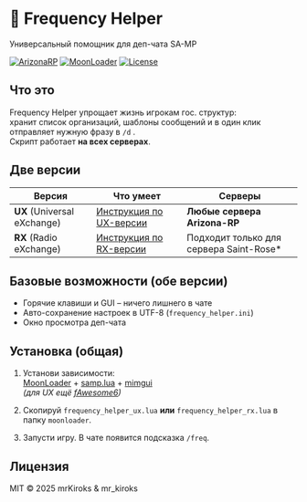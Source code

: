 # 📡 Frequency Helper  
Универсальный помощник для деп-чата SA-MP

[![ArizonaRP](https://img.shields.io/badge/Arizona-RP-orange?style=flat-square)](https://arizona-rp.com/)
[![MoonLoader](https://img.shields.io/badge/MoonLoader-0.27-blue?style=flat-square)](https://www.blast.hk/threads/13305/)
[![License](https://img.shields.io/badge/license-MIT-green?style=flat-square)](LICENSE)

## Что это
Frequency Helper упрощает жизнь игрокам гос. структур:  
хранит список организаций, шаблоны сообщений и в один клик отправляет нужную фразу в `/d` .  
Скрипт работает **на всех серверах**.

## Две версии
| Версия | Что умеет | Серверы |
|--------|-----------|---------|
| **UX** (Universal eXchange) | [Инструкция по UX-версии](README-UX.md) | **Любые сервера Arizona-RP** |
| **RX** (Radio eXchange) | [Инструкция по RX-версии](README-RX.md) | Подходит только для сервера Saint-Rose* |


## Базовые возможности (обе версии)
- Горячие клавиши и GUI – ничего лишнего в чате  
- Авто-сохранение настроек в UTF-8 (`frequency_helper.ini`)  
- Окно просмотра деп-чата

## Установка (общая)
1. Установи зависимости:  
   [MoonLoader](https://www.blast.hk/threads/13305/) + [samp.lua](https://www.blast.hk/threads/14624/) + [mimgui](https://www.blast.hk/threads/66959/)  
   *(для UX ещё [fAwesome6](https://www.blast.hk/threads/111224/))*

2. Скопируй `frequency_helper_ux.lua` **или** `frequency_helper_rx.lua` в папку `moonloader`.

3. Запусти игру. В чате появится подсказка `/freq`.

## Лицензия
MIT © 2025 mrKiroks & mr_kiroks
